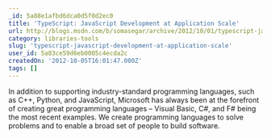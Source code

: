 ```yaml
---
_id: 5a88e1afbd6dca0d5f0d2ec0
title: 'TypeScript: JavaScript Development at Application Scale'
url: http://blogs.msdn.com/b/somasegar/archive/2012/10/01/typescript-javascript-development-at-application-scale.aspx
category: libraries-tools
slug: 'typescript-javascript-development-at-application-scale'
user_id: 5a83ce59d6eb0005c4ecda2c
createdOn: '2012-10-05T16:01:47.000Z'
tags: []
---
```


In addition to supporting industry-standard programming languages, such as C++, Python, and JavaScript, Microsoft has always been at the forefront of creating great programming languages – Visual Basic, C#, and F# being the most recent examples. We create programming languages to solve problems and to enable a broad set of people to build software.

